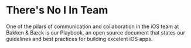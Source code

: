 # There's No I In Team

One of the pilars of communication and collaboration in the iOS team at Bakken & Bæck is our Playbook, an open source document that states our guidelines and best practices for building excelent iOS apps.
